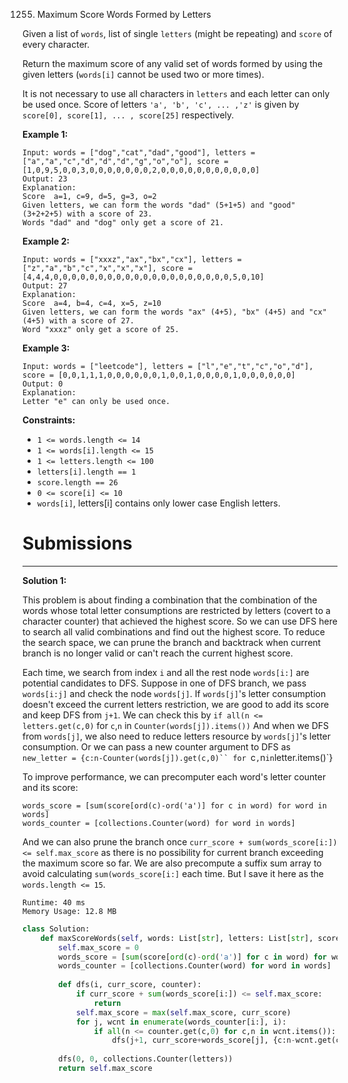1255. Maximum Score Words Formed by Letters

Given a list of `words`, list of  single `letters` (might be repeating) and `score` of every character.

Return the maximum score of any valid set of words formed by using the given letters (`words[i]` cannot be used two or more times).

It is not necessary to use all characters in `letters` and each letter can only be used once. Score of letters `'a', 'b', 'c', ... ,'z'` is given by `score[0], score[1], ... , score[25]` respectively.

 

**Example 1:**

```
Input: words = ["dog","cat","dad","good"], letters = ["a","a","c","d","d","d","g","o","o"], score = [1,0,9,5,0,0,3,0,0,0,0,0,0,0,2,0,0,0,0,0,0,0,0,0,0,0]
Output: 23
Explanation:
Score  a=1, c=9, d=5, g=3, o=2
Given letters, we can form the words "dad" (5+1+5) and "good" (3+2+2+5) with a score of 23.
Words "dad" and "dog" only get a score of 21.
```

**Example 2:**

```
Input: words = ["xxxz","ax","bx","cx"], letters = ["z","a","b","c","x","x","x"], score = [4,4,4,0,0,0,0,0,0,0,0,0,0,0,0,0,0,0,0,0,0,0,0,5,0,10]
Output: 27
Explanation:
Score  a=4, b=4, c=4, x=5, z=10
Given letters, we can form the words "ax" (4+5), "bx" (4+5) and "cx" (4+5) with a score of 27.
Word "xxxz" only get a score of 25.
```

**Example 3:**

```
Input: words = ["leetcode"], letters = ["l","e","t","c","o","d"], score = [0,0,1,1,1,0,0,0,0,0,0,1,0,0,1,0,0,0,0,1,0,0,0,0,0,0]
Output: 0
Explanation:
Letter "e" can only be used once.
```

**Constraints:**

* `1 <= words.length <= 14`
* `1 <= words[i].length <= 15`
* `1 <= letters.length <= 100`
* `letters[i].length == 1`
* `score.length == 26`
* `0 <= score[i] <= 10`
* `words[i]`, letters[i] contains only lower case English letters.

# Submissions
---
**Solution 1:**

This problem is about finding a combination that the combination of the words whose total letter consumptions are restricted by letters (covert to a character counter) that achieved the highest score.
So we can use DFS here to search all valid combinations and find out the highest score. To reduce the search space, we can prune the branch and backtrack when current branch is no longer valid or can't reach the current highest score.

Each time, we search from index `i` and all the rest node `words[i:]` are potential candidates to DFS.
Suppose in one of DFS branch, we pass `words[i:j]` and check the node `words[j]`. If `words[j]`'s letter consumption doesn't exceed the current letters restriction, we are good to add its score and keep DFS from `j+1`.
We can check this by `if all(n <= letters.get(c,0)` for `c`,`n` in `Counter(words[j]).items())`
And when we DFS from `words[j]`, we also need to reduce letters resource by `words[j]`'s letter consumption. Or we can pass a new counter argument to DFS as `new_letter = {c:n-Counter(words[j]).get(c,0)`` for `c`,`n` in `letter.items()`}

To improve performance, we can precomputer each word's letter counter and its score:

```
words_score = [sum(score[ord(c)-ord('a')] for c in word) for word in words]
words_counter = [collections.Counter(word) for word in words]
```

And we can also prune the branch once `curr_score + sum(words_score[i:]) <= self.max_score` as there is no possibility for current branch exceeding the maximum score so far. We are also precompute a suffix sum array to avoid calculating `sum(words_score[i:]` each time. But I save it here as the `words.length <= 15`.

```
Runtime: 40 ms
Memory Usage: 12.8 MB
```
```python
class Solution:
    def maxScoreWords(self, words: List[str], letters: List[str], score: List[int]) -> int:
        self.max_score = 0
        words_score = [sum(score[ord(c)-ord('a')] for c in word) for word in words]
        words_counter = [collections.Counter(word) for word in words]
        
        def dfs(i, curr_score, counter):
            if curr_score + sum(words_score[i:]) <= self.max_score:
                return
            self.max_score = max(self.max_score, curr_score)
            for j, wcnt in enumerate(words_counter[i:], i):
                if all(n <= counter.get(c,0) for c,n in wcnt.items()):
                    dfs(j+1, curr_score+words_score[j], {c:n-wcnt.get(c,0) for c,n in counter.items()})
        
        dfs(0, 0, collections.Counter(letters))
        return self.max_score
```